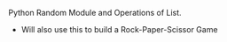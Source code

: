 Python Random Module and Operations of List.
- Will also use this to build a Rock-Paper-Scissor Game
